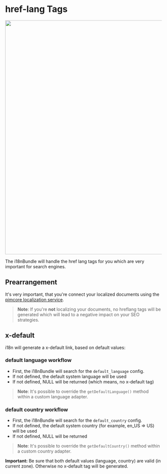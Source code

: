 # href-lang Tags
<img width="752" src="https://user-images.githubusercontent.com/700119/31016922-f57b5566-a526-11e7-9bfb-c3d088bffc4e.png">

The i18nBundle will handle the href lang tags for you which are very important for search engines.

## Prearrangement
It's very important, that you're connect your localized documents using the [pimcore localization service](https://pimcore.com/docs/5.0.x/Multi_Language_i18n/Localize_your_Documents.html#page_Localization_Tool).

> **Note**: If you're **not** localizing your documents, no hreflang tags will be generated which will lead to a negative impact on your SEO strategies.  

## x-default
i18n will generate a x-default link, based on default values:

### default language workflow
- First, the i18nBundle will search for the `default_language` config.
- If not defined, the default system language will be used
- If not defined, NULL will be returned (which means, no x-default tag)
> **Note**: It's possible to override the `getDefaultLanguage()` method within a custom language adapter.

### default country workflow
- First, the i18nBundle will search for the `default_country` config.
- If not defined, the default system country (for example, en_US => US) will be used
- If not defined, NULL will be returned
> **Note**: It's possible to override the `getDefaultCountry()` method within a custom country adapter.

**Important:** Be sure that both default values (language, country) are valid (in current zone). Otherwise no x-default tag will be generated.